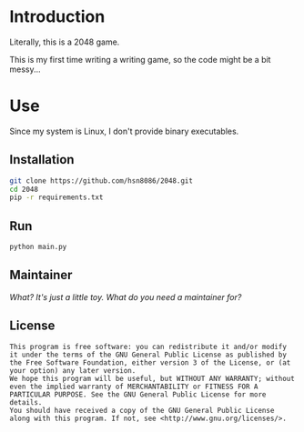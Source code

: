 # Introduction

Literally, this is a 2048 game.

This is my first time writing a writing game, so the code might be a bit messy...

# Use

Since my system is Linux, I don't provide binary executables.

## Installation

``` bash
git clone https://github.com/hsn8086/2048.git
cd 2048
pip -r requirements.txt
```

## Run

``` bash
python main.py
```

## Maintainer

_What? It's just a little toy. What do you need a maintainer for?_

## License

```
This program is free software: you can redistribute it and/or modify it under the terms of the GNU General Public License as published by the Free Software Foundation, either version 3 of the License, or (at your option) any later version.
We hope this program will be useful, but WITHOUT ANY WARRANTY; without even the implied warranty of MERCHANTABILITY or FITNESS FOR A PARTICULAR PURPOSE. See the GNU General Public License for more details.
You should have received a copy of the GNU General Public License along with this program. If not, see <http://www.gnu.org/licenses/>.
```
